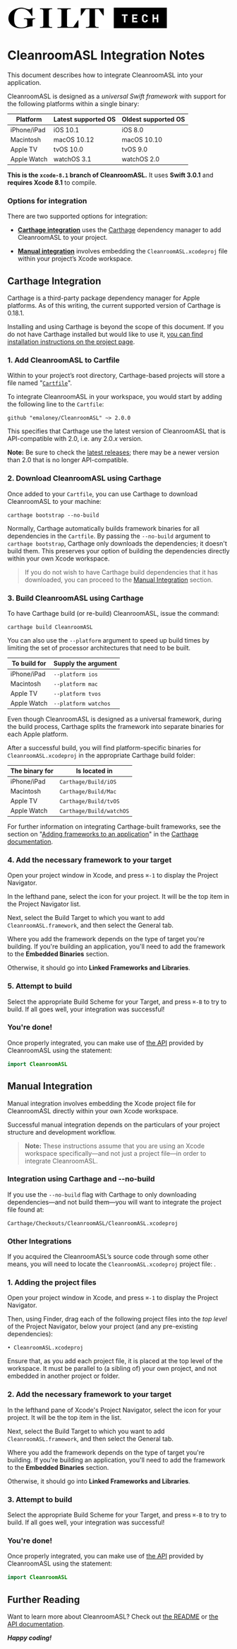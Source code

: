 ![Gilt Tech logo](https://raw.githubusercontent.com/gilt/Cleanroom/xcode-8.1/Assets/gilt-tech-logo.png)

# CleanroomASL Integration Notes

This document describes how to integrate CleanroomASL into your application.

CleanroomASL is designed as a *universal Swift framework* with support for the following platforms within a single binary:

Platform|Latest supported OS|Oldest supported OS
--------|-------------------|-------------------
iPhone/iPad|iOS 10.1|iOS 8.0
Macintosh|macOS 10.12|macOS 10.10
Apple TV|tvOS 10.0|tvOS 9.0
Apple Watch|watchOS 3.1|watchOS 2.0

**This is the `xcode-8.1` branch of CleanroomASL.** It uses **Swift 3.0.1** and **requires Xcode 8.1** to compile.

### Options for integration

There are two supported options for integration:

- **[Carthage integration](#carthage-integration)** uses the [Carthage](https://github.com/Carthage/Carthage) dependency manager to add CleanroomASL to your project.

- **[Manual integration](#manual-integration)** involves embedding the `CleanroomASL.xcodeproj` file within your project’s Xcode workspace.

## Carthage Integration

Carthage is a third-party package dependency manager for Apple platforms. As of this writing, the current supported version of Carthage is 0.18.1.

Installing and using Carthage is beyond the scope of this document. If you do not have Carthage installed but would like to use it, [you can find installation instructions on the project page](https://github.com/Carthage/Carthage#installing-carthage). 

### 1. Add CleanroomASL to Cartfile

Within to your project’s root directory, Carthage-based projects will store a file named "[`Cartfile`](https://github.com/Carthage/Carthage/blob/master/Documentation/Artifacts.md#cartfile)".

To integrate CleanroomASL in your workspace, you would start by adding the following line to the `Cartfile`:

```
github "emaloney/CleanroomASL" ~> 2.0.0
```

This specifies that Carthage use the latest version of CleanroomASL that is API-compatible with 2.0, i.e. any 2.0.*x* version.

**Note:** Be sure to check the [latest releases](https://github.com/emaloney/CleanroomASL/releases); there may be a newer version than 2.0 that is no longer API-compatible.

### 2. Download CleanroomASL using Carthage

Once added to your `Cartfile`, you can use Carthage to download CleanroomASL to your machine:

```
carthage bootstrap --no-build
```

Normally, Carthage automatically builds framework binaries for all dependencies in the `Cartfile`. By passing the `--no-build` argument to `carthage bootstrap`, Carthage only downloads the dependencies; it doesn't build them. This preserves your option of building the dependencies directly within your own Xcode workspace.

> If you do not wish to have Carthage build dependencies that it has downloaded, you can proceed to the [Manual Integration](#manual-integration) section.

### 3. Build CleanroomASL using Carthage

To have Carthage build (or re-build) CleanroomASL, issue the command:

```
carthage build CleanroomASL
```

You can also use the `--platform` argument to speed up build times by limiting the set of processor architectures that need to be built.

To build for|Supply the argument
------------|-------------------
iPhone/iPad|`--platform ios`
Macintosh|`--platform mac`
Apple TV|`--platform tvos`
Apple Watch|`--platform watchos`


Even though CleanroomASL is designed as a universal framework, during the build process, Carthage splits the framework into separate binaries for each Apple platform.

After a successful build, you will find platform-specific binaries for `CleanroomASL.xcodeproj` in the appropriate Carthage build folder:

The binary for|Is located in
--------------|-------------
iPhone/iPad|`Carthage/Build/iOS`
Macintosh|`Carthage/Build/Mac`
Apple TV|`Carthage/Build/tvOS`
Apple Watch|`Carthage/Build/watchOS`


For further information on integrating Carthage-built frameworks, see the section on "[Adding frameworks to an application](https://github.com/Carthage/Carthage#adding-frameworks-to-an-application)" in the [Carthage documentation](https://github.com/Carthage/Carthage#carthage--).

### 4. Add the necessary framework to your target

Open your project window in Xcode, and press `⌘-1` to display the Project Navigator.

In the lefthand pane, select the icon for your project. It will be the top item in the Project Navigator list.

Next, select the Build Target to which you want to add `CleanroomASL.framework`, and then select the General tab.

Where you add the framework depends on the type of target you're building. If you're building an application, you'll need to add the framework to the **Embedded Binaries** section.

Otherwise, it should go into **Linked Frameworks and Libraries**.


### 5. Attempt to build

Select the appropriate Build Scheme for your Target, and press `⌘-B` to try to build. If all goes well, your integration was successful!

### You're done!

Once properly integrated, you can make use of [the API](https://rawgit.com/emaloney/CleanroomASL/xcode-8.1/Documentation/API/index.html) provided by CleanroomASL using the statement:

```swift
import CleanroomASL
```

## Manual Integration

Manual integration involves embedding the Xcode project file for CleanroomASL directly within your own Xcode workspace.

Successful manual integration depends on the particulars of your project structure and development workflow.

> **Note:** These instructions assume that you are using an Xcode workspace specifically—and not just a project file—in order to integrate CleanroomASL.

### Integration using Carthage and --no-build

If you use the `--no-build` flag with Carthage to only downloading dependencies—and not build them—you will want to integrate the project file found at:

```
Carthage/Checkouts/CleanroomASL/CleanroomASL.xcodeproj
```

### Other Integrations

If you acquired the CleanroomASL’s source code through some other means, you will need to locate the `CleanroomASL.xcodeproj` project file: .

### 1. Adding the project files

Open your project window in Xcode, and press `⌘-1` to display the Project Navigator.

Then, using Finder, drag each of the following project files into the *top level* of the Project Navigator, below your project (and any pre-existing dependencies):

```
• CleanroomASL.xcodeproj
```

Ensure that, as you add each project file, it is placed at the top level of the workspace. It must be parallel to (a sibling of) your own project, and not embedded in another project or folder.

### 2. Add the necessary framework to your target

In the lefthand pane of Xcode's Project Navigator, select the icon for your project. It will be the top item in the list.

Next, select the Build Target to which you want to add `CleanroomASL.framework`, and then select the General tab.

Where you add the framework depends on the type of target you're building. If you're building an application, you'll need to add the framework to the **Embedded Binaries** section.

Otherwise, it should go into **Linked Frameworks and Libraries**.


### 3. Attempt to build

Select the appropriate Build Scheme for your Target, and press `⌘-B` to try to build. If all goes well, your integration was successful!

### You're done!

Once properly integrated, you can make use of [the API](https://rawgit.com/emaloney/CleanroomASL/xcode-8.1/Documentation/API/index.html) provided by CleanroomASL using the statement:

```swift
import CleanroomASL
```

## Further Reading

Want to learn more about CleanroomASL? Check out [the README](https://github.com/emaloney/CleanroomASL/blob/xcode-8.1/README.md) or [the API documentation](https://rawgit.com/emaloney/CleanroomASL/xcode-8.1/Documentation/API/index.html).

**_Happy coding!_**
